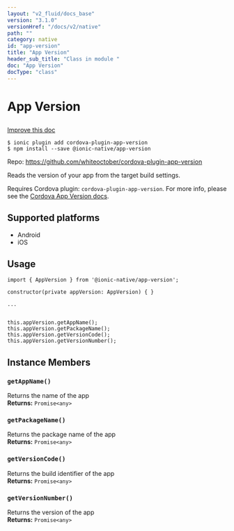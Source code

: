 ```yaml
---
layout: "v2_fluid/docs_base"
version: "3.1.0"
versionHref: "/docs/v2/native"
path: ""
category: native
id: "app-version"
title: "App Version"
header_sub_title: "Class in module "
doc: "App Version"
docType: "class"
---
```








<h1 class="api-title">
  
  App Version
  

  

  </h1>

<a class="improve-v2-docs" href="http://github.com/driftyco/ionic-native/edit/master/src/@ionic-native/plugins/app-version/index.ts#L1">
  Improve this doc
</a>



<!-- decorators -->





<pre><code>$ ionic plugin add cordova-plugin-app-version
$ npm install --save @ionic-native/app-version
</code></pre>
<p>Repo:
  <a href="https://github.com/whiteoctober/cordova-plugin-app-version">
    https://github.com/whiteoctober/cordova-plugin-app-version
  </a>
</p>

<!-- description -->

<p>Reads the version of your app from the target build settings.</p>
<p>Requires Cordova plugin: <code>cordova-plugin-app-version</code>. For more info, please see the <a href="https://github.com/whiteoctober/cordova-plugin-app-version">Cordova App Version docs</a>.</p>


<!-- @platforms tag -->
<h2>Supported platforms</h2>

<ul>
  <li>Android</li><li>iOS</li>
</ul>

<!-- @platforms tag end -->


<!-- if doc.decorators -->

<!-- @usage tag -->

<h2>Usage</h2>

<pre><code class="lang-typescript">import { AppVersion } from &#39;@ionic-native/app-version&#39;;

constructor(private appVersion: AppVersion) { }

...


this.appVersion.getAppName();
this.appVersion.getPackageName();
this.appVersion.getVersionCode();
this.appVersion.getVersionNumber();
</code></pre>




<!-- @property tags -->




<!-- methods on the class -->

<h2>Instance Members</h2>
<div id="getAppName"></div>
<h3>
  <code>getAppName()</code>
  

</h3>
Returns the name of the app


<div class="return-value" markdown="1">
  <i class="icon ion-arrow-return-left"></i>
  <b>Returns:</b> 
<code>Promise&lt;any&gt;</code> 
</div><div id="getPackageName"></div>
<h3>
  <code>getPackageName()</code>
  

</h3>
Returns the package name of the app


<div class="return-value" markdown="1">
  <i class="icon ion-arrow-return-left"></i>
  <b>Returns:</b> 
<code>Promise&lt;any&gt;</code> 
</div><div id="getVersionCode"></div>
<h3>
  <code>getVersionCode()</code>
  

</h3>
Returns the build identifier of the app


<div class="return-value" markdown="1">
  <i class="icon ion-arrow-return-left"></i>
  <b>Returns:</b> 
<code>Promise&lt;any&gt;</code> 
</div><div id="getVersionNumber"></div>
<h3>
  <code>getVersionNumber()</code>
  

</h3>
Returns the version of the app


<div class="return-value" markdown="1">
  <i class="icon ion-arrow-return-left"></i>
  <b>Returns:</b> 
<code>Promise&lt;any&gt;</code> 
</div>



<!-- other classes -->

<!-- end other classes -->

<!-- interfaces -->

<!-- end interfaces -->

<!-- related link --><!-- end content block -->


<!-- end body block -->

